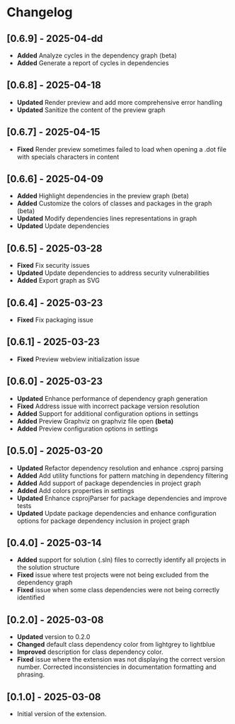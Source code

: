 # Changelog


## [0.6.9] - 2025-04-dd

- **Added** Analyze cycles in the dependency graph (beta)
- **Added** Generate a report of cycles in dependencies

## [0.6.8] - 2025-04-18

- **Updated** Render preview and add more comprehensive error handling
- **Updated** Sanitize the content of the preview graph

## [0.6.7] - 2025-04-15

- **Fixed** Render preview sometimes failed to load when opening a .dot file with specials characters in content

## [0.6.6] - 2025-04-09

- **Added** Highlight dependencies in the preview graph (beta)
- **Added** Customize the colors of classes and packages in the graph (beta)
- **Updated** Modify dependencies lines representations in graph
- **Updated** Update dependencies

## [0.6.5] - 2025-03-28

- **Fixed** Fix security issues
- **Updated** Update dependencies to address security vulnerabilities
- **Added** Export graph as SVG

## [0.6.4] - 2025-03-23

- **Fixed** Fix packaging issue

## [0.6.1] - 2025-03-23

- **Fixed** Preview webview initialization issue

## [0.6.0] - 2025-03-23

- **Updated** Enhance performance of dependency graph generation
- **Fixed** Address issue with incorrect package version resolution
- **Added** Support for additional configuration options in settings
- **Added** Preview Graphviz on graphviz file open **(beta)**
- **Added** Preview configuration options in settings

## [0.5.0] - 2025-03-20

- **Updated** Refactor dependency resolution and enhance .csproj parsing
- **Added** Add utility functions for pattern matching in dependency filtering
- **Added** Add support of package dependencies in project graph
- **Added** Add colors properties in settings
- **Updated** Enhance csprojParser for package dependencies and improve tests
- **Updated** Update package dependencies and enhance configuration options for package dependency inclusion in project graph

## [0.4.0] - 2025-03-14

- **Added** support for solution (.sln) files to correctly identify all projects in the solution structure
- **Fixed** issue where test projects were not being excluded from the dependency graph
- **Fixed** issue when some class dependencies were not being correctly identified

## [0.2.0] - 2025-03-08

- **Updated** version to 0.2.0
- **Changed** default class dependency color from lightgrey to lightblue
- **Improved** description for class dependency color.
- **Fixed** issue where the extension was not displaying the correct version number. Corrected inconsistencies in documentation formatting and phrasing.

## [0.1.0] - 2025-03-08

- Initial version of the extension.
